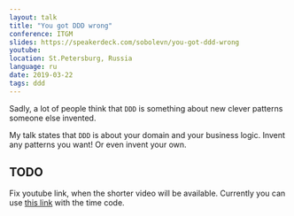 ```yaml
---
layout: talk
title: "You got DDD wrong"
conference: ITGM
slides: https://speakerdeck.com/sobolevn/you-got-ddd-wrong
youtube:
location: St.Petersburg, Russia
language: ru
date: 2019-03-22
tags: ddd
---
```


Sadly, a lot of people think that `DDD` is something about
new clever patterns someone else invented.

My talk states that `DDD` is about your domain and your business logic.
Invent any patterns you want! Or even invent your own.

## TODO

Fix youtube link, when the shorter video will be available.
Currently you can use [this link](https://youtu.be/Ap7oeHoccQM?t=7681)
with the time code.
